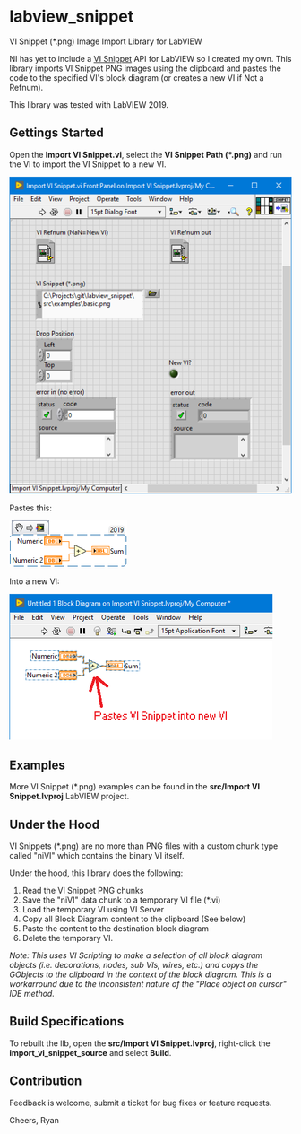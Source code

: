 # labview_snippet
VI Snippet (\*.png) Image Import Library for LabVIEW

NI has yet to include a [VI Snippet](http://www.ni.com/tutorial/9330/en/) API for LabVIEW so I created my own. 
This library imports VI Snippet PNG images using the clipboard and pastes
the code to the specified VI's block diagram (or creates a new VI if Not a Refnum).

This library was tested with LabVIEW 2019.

## Gettings Started
Open the **Import VI Snippet.vi**, select the **VI Snippet Path (\*.png)** and run
the VI to import the VI Snippet to a new VI.

![Import VI Snippet](docs/ImportVISnippet.png)

Pastes this:

![Basic VI Snippet](src/examples/basic.png)

Into a new VI:

![Basic VI Snippet Example](docs/BasicVISnippet.png)

## Examples
More VI Snippet (\*.png) examples can be found in the **src/Import VI Snippet.lvproj** LabVIEW project.

## Under the Hood
VI Snippets (\*.png) are no more than PNG files with a custom chunk 
type called "niVI" which contains the binary VI itself. 

Under the hood, this library does the following:
1. Read the VI Snippet PNG chunks
2. Save the "niVI" data chunk to a temporary VI file (\*.vi)
3. Load the temporary VI using VI Server
4. Copy all Block Diagram content to the clipboard (See below)
5. Paste the content to the destination block diagram
6. Delete the temporary VI.

*Note: This uses VI Scripting to make a selection of all block diagram
objects (i.e. decorations, nodes, sub VIs, wires, etc.) and copys the 
GObjects to the clipboard in the context of the block diagram.
This is a workarround due to the inconsistent nature of the
"Place object on cursor" IDE method.*

## Build Specifications
To rebuilt the llb, open the **src/Import VI Snippet.lvproj**, right-click 
the **import_vi_snippet_source** and select **Build**.

## Contribution
Feedback is welcome, submit a ticket for bug fixes or feature requests.

Cheers,
Ryan
